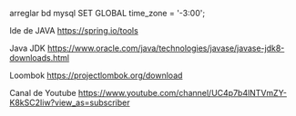 arreglar bd mysql
SET GLOBAL time_zone = '-3:00';

Ide de JAVA
https://spring.io/tools

Java JDK
https://www.oracle.com/java/technologies/javase/javase-jdk8-downloads.html

Loombok
https://projectlombok.org/download

Canal de Youtube
https://www.youtube.com/channel/UC4p7b4lNTVmZY-K8kSC2Iiw?view_as=subscriber
